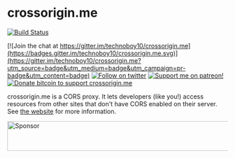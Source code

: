 crossorigin.me
==============
[![Build
Status](https://travis-ci.org/technoboy10/crossorigin.me.svg?branch=v2)](https://travis-ci.org/technoboy10/crossorigin.me)

[![Join the chat at https://gitter.im/technoboy10/crossorigin.me](https://badges.gitter.im/technoboy10/crossorigin.me.svg)](https://gitter.im/technoboy10/crossorigin.me?utm_source=badge&utm_medium=badge&utm_campaign=pr-badge&utm_content=badge)
[![Follow on twitter](https://img.shields.io/badge/twitter-%40corsproxy-blue.svg)](https://twitter.com/corsproxy)
[![Support me on patreon!](https://img.shields.io/badge/support-patreon-green.svg)](https://patreon.com/corsproxy)
[![Donate bitcoin to support crossorigin.me](https://img.shields.io/badge/donate-bitcoin-yellow.svg)](https://coinbase.com/technoboy10)

crossorigin.me is a CORS proxy. It lets developers (like you!) access resources from other sites that don't have CORS enabled on their server. See [the website](https://crossorigin.me) for more information.

<a target='_blank' rel='nofollow' href='https://app.codesponsor.io/link/9S1PisUjRxDoj8VzskViASB9/technoboy10/crossorigin.me'>
  <img alt='Sponsor' width='888' height='68' src='https://app.codesponsor.io/embed/9S1PisUjRxDoj8VzskViASB9/technoboy10/crossorigin.me.svg' />
</a>
